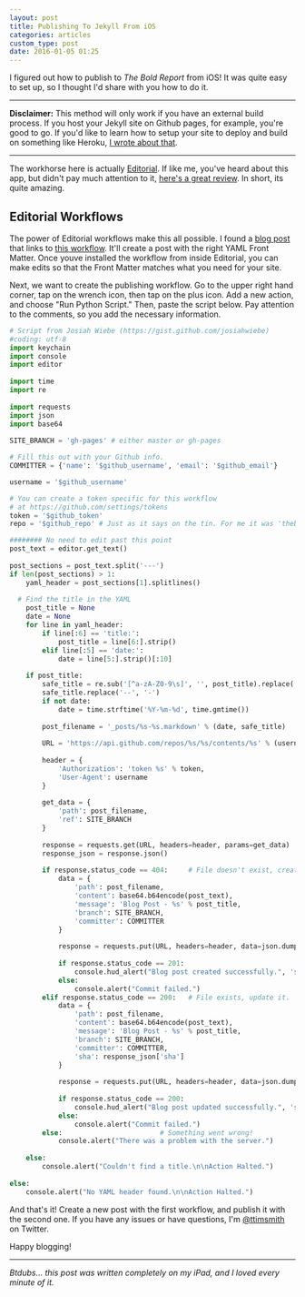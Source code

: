 ```yaml
---
layout: post
title: Publishing To Jekyll From iOS
categories: articles
custom_type: post
date: 2016-01-05 01:25
---
```

I figured out how to publish to *The Bold Report* from iOS! It was quite easy to set up, so I thought I'd share with you how to do it.

----

**Disclaimer:** This method will only work if you have an external build process. If you host your Jekyll site on Github pages, for example, you're good to go. If you'd like to learn how to setup your site to deploy and build on something like Heroku, [I wrote about that](http://theboldreport.net/hosting-a-jekyll-site-on-heroku).

----

The workhorse here is actually [Editorial](https://appsto.re/us/UqWkO.i). If like me, you've heard about this app, but didn't pay much attention to it, [here's a great review](http://thesweetsetup.com/articles/our-favorite-ipad-writing-app/). In short, its quite amazing. 

## Editorial Workflows
The power of Editorial workflows make this all possible. I found a [blog post](http://jwie.be/writing/building-the-newsprint/) that links to [this workflow](http://www.editorial-workflows.com/workflow/5819088383246336/lqX-GDUYaP4). It'll create a post with the right YAML Front Matter. Once youve installed the workflow from inside Editorial, you can make edits so that the Front Matter matches what you need for your site.

Next, we want to create the publishing workflow. Go to the upper right hand corner, tap on the wrench icon, then tap on the plus icon. Add a new action, and choose "Run Python Script." Then, paste the script below. Pay attention to the comments, so you add the necessary information.

```python
# Script from Josiah Wiebe (https://gist.github.com/josiahwiebe)
#coding: utf-8
import keychain
import console
import editor
 
import time
import re
 
import requests
import json
import base64
 
SITE_BRANCH = 'gh-pages' # either master or gh-pages

# Fill this out with your Github info.
COMMITTER = {'name': '$github_username', 'email': '$github_email'}

username = '$github_username'

# You can create a token specific for this workflow
# at https://github.com/settings/tokens
token = '$github_token'
repo = '$github_repo' # Just as it says on the tin. For me it was 'theboldreport.net'

######## No need to edit past this point
post_text = editor.get_text()
 
post_sections = post_text.split('---')
if len(post_sections) > 1:
	yaml_header = post_sections[1].splitlines()
	
  # Find the title in the YAML
	post_title = None
	date = None
	for line in yaml_header:
		if line[:6] == 'title:':
			post_title = line[6:].strip()
		elif line[:5] == 'date:':
			date = line[5:].strip()[:10]
		  
	if post_title:
		safe_title = re.sub('[^a-zA-Z0-9\s]', '', post_title).replace(' ', '-')
		safe_title.replace('--', '-')
		if not date:
			date = time.strftime('%Y-%m-%d', time.gmtime())
    
		post_filename = '_posts/%s-%s.markdown' % (date, safe_title)
		
		URL = 'https://api.github.com/repos/%s/%s/contents/%s' % (username, repo, post_filename)
		
		header = {
			'Authorization': 'token %s' % token,
			'User-Agent': username
		}
		
		get_data = {
			'path': post_filename,
			'ref': SITE_BRANCH
		}
 
		response = requests.get(URL, headers=header, params=get_data)
		response_json = response.json()
 
		if response.status_code == 404:     # File doesn't exist, create it.
			data = {
				'path': post_filename,
				'content': base64.b64encode(post_text),
				'message': 'Blog Post - %s' % post_title,
				'branch': SITE_BRANCH,
				'committer': COMMITTER
			}
 
			response = requests.put(URL, headers=header, data=json.dumps(data))
			
			if response.status_code == 201:
				console.hud_alert("Blog post created successfully.", 'success', 2)
			else:
				console.alert("Commit failed.")
		elif response.status_code == 200:   # File exists, update it.
			data = {
				'path': post_filename,
				'content': base64.b64encode(post_text),
				'message': 'Blog Post - %s' % post_title,
				'branch': SITE_BRANCH,
				'committer': COMMITTER,
				'sha': response_json['sha']
			}
 
			response = requests.put(URL, headers=header, data=json.dumps(data))
			
			if response.status_code == 200:
				console.hud_alert("Blog post updated successfully.", 'success', 2)
			else:
				console.alert("Commit failed.")
		else:                        # Something went wrong!
			console.alert("There was a problem with the server.")
 
	else:
		console.alert("Couldn't find a title.\n\nAction Halted.")
		
else:
	console.alert("No YAML header found.\n\nAction Halted.")
```

And that's it! Create a new post with the first workflow, and publish it with the second one. If you have any issues or have questions, I'm [@ttimsmith](https://twitter.com/ttimsmith) on Twitter. 

Happy blogging!

----
*Btdubs… this post was written completely on my iPad, and I loved every minute of it.*